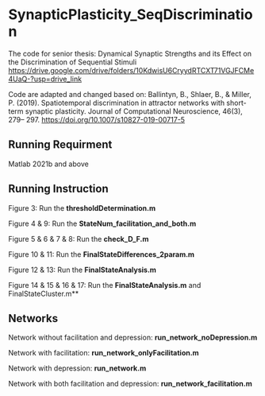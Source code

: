 # SynapticPlasticity_SeqDiscrimination
The code for senior thesis: Dynamical Synaptic Strengths and its Effect on the Discrimination of Sequential Stimuli
https://drive.google.com/drive/folders/10KdwisU6CryydRTCXT71VGJFCMe4UaQ-?usp=drive_link

Code are adapted and changed based on: Ballintyn, B., Shlaer, B., & Miller, P. (2019). Spatiotemporal discrimination in attractor networks 
with short-term synaptic plasticity. Journal of Computational Neuroscience, 46(3), 279–
297. https://doi.org/10.1007/s10827-019-00717-5


## Running Requirment
Matlab 2021b and above

## Running Instruction
Figure 3: Run the **thresholdDetermination.m**

Figure 4 & 9: Run the **StateNum_facilitation_and_both.m**

Figure 5 & 6 & 7 & 8: Run the **check_D_F.m**

Figure 10 & 11: Run the **FinalStateDifferences_2param.m**

Figure 12 & 13: Run the **FinalStateAnalysis.m**

Figure 14 & 15 & 16 & 17: Run the **FinalStateAnalysis.m** and FinalStateCluster.m**

## Networks
Network without facilitation and depression: **run_network_noDepression.m**

Network with facilitation: **run_network_onlyFacilitation.m**

Network with depression: **run_network.m**

Network with both facilitation and depression: **run_network_facilitation.m**

